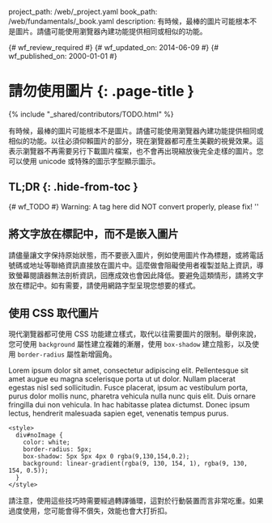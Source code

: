 project_path: /web/_project.yaml
book_path: /web/fundamentals/_book.yaml
description: 有時候，最棒的圖片可能根本不是圖片。請儘可能使用瀏覽器內建功能提供相同或相似的功能。

{# wf_review_required #}
{# wf_updated_on: 2014-06-09 #}
{# wf_published_on: 2000-01-01 #}

# 請勿使用圖片 {: .page-title }

{% include "_shared/contributors/TODO.html" %}



有時候，最棒的圖片可能根本不是圖片。請儘可能使用瀏覽器內建功能提供相同或相似的功能。以往必須仰賴圖片的部分，現在瀏覽器都可產生美觀的視覺效果。這表示瀏覽器不再需要另行下載圖片檔案，也不會再出現縮放後完全走樣的圖片。您可以使用 unicode 或特殊的圖示字型顯示圖示。




## TL;DR {: .hide-from-toc }
{# wf_TODO #}
Warning: A tag here did NOT convert properly, please fix! ''


## 將文字放在標記中，而不是嵌入圖片

請儘量讓文字保持原始狀態，而不要嵌入圖片，例如使用圖片作為標題，或將電話號碼或地址等聯絡資訊直接放在圖片中。這麼做會阻礙使用者複製並貼上資訊，導致螢幕閱讀器無法剖析資訊，回應成效也會因此降低。要避免這類情形，請將文字放在標記中。如有需要，請使用網路字型呈現您想要的樣式。

## 使用 CSS 取代圖片

現代瀏覽器都可使用 CSS 功能建立樣式，取代以往需要圖片的限制。舉例來說，您可使用 <code>background</code> 屬性建立複雜的漸層，使用 <code>box-shadow</code> 建立陰影，以及使用 <code>border-radius</code> 屬性新增圓角。

<p id="noImage">
Lorem ipsum dolor sit amet, consectetur adipiscing elit. Pellentesque sit 
amet augue eu magna scelerisque porta ut ut dolor. Nullam placerat egestas 
nisl sed sollicitudin. Fusce placerat, ipsum ac vestibulum porta, purus 
dolor mollis nunc, pharetra vehicula nulla nunc quis elit. Duis ornare 
fringilla dui non vehicula. In hac habitasse platea dictumst. Donec 
ipsum lectus, hendrerit malesuada sapien eget, venenatis tempus purus.
</p>


    <style>
      div#noImage {
        color: white;
        border-radius: 5px;
        box-shadow: 5px 5px 4px 0 rgba(9,130,154,0.2);
        background: linear-gradient(rgba(9, 130, 154, 1), rgba(9, 130, 154, 0.5));
      }
    </style>
    

請注意，使用這些技巧時需要經過轉譯循環，這對於行動裝置而言非常吃重。如果過度使用，您可能會得不償失，效能也會大打折扣。



